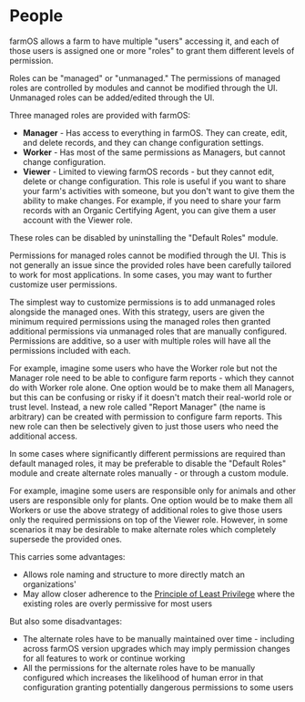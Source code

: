 # People

farmOS allows a farm to have multiple "users" accessing it, and each of those
users is assigned one or more "roles" to grant them different levels of
permission.

Roles can be "managed" or "unmanaged." The permissions of managed roles are
controlled by modules and cannot be modified through the UI. Unmanaged roles
can be added/edited through the UI.

Three managed roles are provided with farmOS:

- **Manager** - Has access to everything in farmOS. They can create, edit, and
  delete records, and they can change configuration settings.
- **Worker** - Has most of the same permissions as Managers, but cannot change
  configuration.
- **Viewer** - Limited to viewing farmOS records - but they cannot edit, delete
  or change configuration. This role is useful if you want to share your farm's
  activities with someone, but you don't want to give them the ability to make
  changes. For example, if you need to share your farm records with an Organic
  Certifying Agent, you can give them a user account with the Viewer role.

These roles can be disabled by uninstalling the "Default Roles" module.

Permissions for managed roles cannot be modified through the UI. This is not
generally an issue since the provided roles have been carefully tailored to
work for most applications. In some cases, you may want to further customize
user permissions.

The simplest way to customize permissions is to add unmanaged roles alongside
the managed ones. With this strategy, users are given the minimum required
permissions using the managed roles then granted additional permissions via
unmanaged roles that are manually configured. Permissions are additive, so
a user with multiple roles will have all the permissions included with each.

For example, imagine some users who have the Worker role but not the Manager
role need to be able to configure farm reports - which they cannot do with
Worker role alone. One option would be to make them all Managers, but this can
be confusing or risky if it doesn't match their real-world role or trust level.
Instead, a new role called "Report Manager" (the name is arbitrary) can be
created with permission to configure farm reports. This new role can then be
selectively given to just those users who need the additional access.

In some cases where significantly different permissions are required than
default managed roles, it may be preferable to disable the "Default Roles"
module and create alternate roles manually - or through a custom module.

For example, imagine some users are responsible only for animals and other
users are responsible only for plants. One option would be to make them all
Workers or use the above strategy of additional roles to give those users only
the required permissions on top of the Viewer role. However, in some scenarios
it may be desirable to make alternate roles which completely supersede the
provided ones.

This carries some advantages:

- Allows role naming and structure to more directly match an organizations'
- May allow closer adherence to the
  [Principle of Least Privilege](https://en.wikipedia.org/wiki/Principle_of_least_privilege)
  where the existing roles are overly permissive for most users

But also some disadvantages:

* The alternate roles have to be manually maintained over time - including
  across farmOS version upgrades which may imply permission changes for all
  features to work or continue working
* All the permissions for the alternate roles have to be manually configured
  which increases the likelihood of human error in that configuration granting
  potentially dangerous permissions to some users
